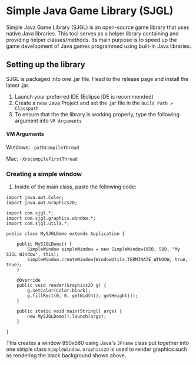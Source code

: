 # Simple Java Game Library (SJGL)
Simple Java Game Library (SJGL) is an open-source game library that uses native Java libraries. This tool serves as a helper library containing and providing helper classes/methods. Its main purpose is to speed up the game development of Java games programmed using built-in Java libraries.

## Setting up the library
SJGL is packaged into one .jar file. Head to the release page and install the latest .jar.
1. Launch your preferred IDE (Eclipse IDE is recommended)
2. Create a new Java Project and set the .jar file in the ```Build Path > Classpath```
3. To ensure that the the library is working properly, type the following argument into ```VM Arguments```

#### VM Arguments
Windows: ```-pathCompileThread```

Mac: ```-XrecompileFirstThread```

### Creating a simple window
1. Inside of the main class, paste the following code: 
```
import java.awt.Color;
import java.awt.Graphics2D;

import com.sjgl.*;
import com.sjgl.graphics.window.*;
import com.sjgl.utils.*;

public class MySJGLDemo extends Application {

	public MySJGLDemo() {
		SimpleWindow simpleWindow = new SimpleWindow(850, 580, "My SJGL Window", this);
		simpleWindow.createWindow(WindowUtils.TERMINATE_WINDOW, true, true);
	}
	
	@Override
	public void render(Graphics2D g) {
		g.setColor(Color.black);
		g.fillRect(0, 0, getWidth(), getHeight());
	}
	
	public static void main(String[] args) {
		new MySJGLDemo().launch(args);
	}
	
}
```
This creates a window 850x580 using Java's ```JFrame``` class put together into one simple class ```SimpleWindow```. ```Graphics2D``` is used to render graphics such as rendering the black background shown above.
